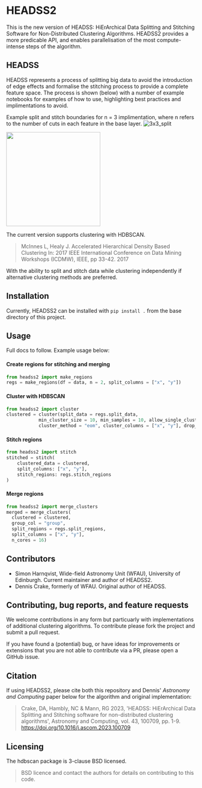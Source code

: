 # HEADSS2
This is the new version of HEADSS: HiErArchical Data Splitting and Stitching Software for Non-Distributed Clustering Algorithms. HEADSS2 provides a more predicable API, and enables parallelisation of the most compute-intense steps of the algorithm.

## HEADSS

HEADSS represents a process of splitting big data to avoid the introduction of edge effects and formalise the stitching process to provide a complete feature space. The process is shown (below) with a number of example notebooks for examples of how to use, highlighting best practices and implimentations to avoid.

Example split and stitch boundaries for n = 3 implimentation, where n refers to the number of cuts in each feature in the base layer.
![3x3_split](https://user-images.githubusercontent.com/84581147/170474116-5f718b98-618d-4d61-a95c-c1c7a8012f57.png)
<!-- ![3x3_stitch](https://user-images.githubusercontent.com/84581147/170474111-fe226e70-14d4-4408-b4f0-61451f06b48a.png) -->
<img src="https://user-images.githubusercontent.com/84581147/170474111-fe226e70-14d4-4408-b4f0-61451f06b48a.png" width="250" height="250">

The current version supports clustering with HDBSCAN.
> McInnes L, Healy J. Accelerated Hierarchical Density Based Clustering In: 2017 IEEE International Conference on Data Mining Workshops (ICDMW), IEEE, pp 33-42. 2017

With the ability to split and stitch data while clustering independently if alternative clustering methods are preferred.

## Installation
Currently, HEADSS2 can be installed with `pip install .` from the base directory of this project.

## Usage
Full docs to follow. Example usage below:

#### Create regions for stitching and merging
```python
from headss2 import make_regions
regs = make_regions(df = data, n = 2, split_columns = ["x", "y"])
```

#### Cluster with HDBSCAN
```python
from headss2 import cluster
clustered = cluster(split_data = regs.split_data, 
            min_cluster_size = 10, min_samples = 10, allow_single_cluster = False, 
            cluster_method = "eom", cluster_columns = ["x", "y"], drop_ungrouped = True)
```

#### Stitch regions
```python
from headss2 import stitch
stitched = stitch(
    clustered_data = clustered,
    split_columns: ["x", "y"],
    stitch_regions: regs.stitch_regions
)
```

#### Merge regions
```python
from headss2 import merge_clusters
merged = merge_clusters(
  clustered = clustered,
  group_col = "group",
  split_regions = regs.split_regions,
  split_columns = ["x", "y"],
  n_cores = 16)
```

## Contributors
* Simon Harnqvist, Wide-field Astronomy Unit (WFAU), University of Edinburgh. Current maintainer and author of HEADSS2.
* Dennis Crake, formerly of WFAU. Original author of HEADSS.

## Contributing, bug reports, and feature requests

We welcome contributions in any form but particuarly with implementations of additional clustering algorithms. To contribute please fork the project and submit a pull request.

If you have found a (potential) bug, or have ideas for improvements or extensions that you are not able to contribute via a PR, please open a GitHub issue.

## Citation
If using HEADSS2, please cite both this repository and Dennis' <i>Astronomy and Computing</i> paper below for the algorithm and original implementation:
> Crake, DA, Hambly, NC & Mann, RG 2023, 'HEADSS: HiErArchical Data Splitting and Stitching software for
> non-distributed clustering algorithms', Astronomy and Computing, vol. 43, 100709, pp. 1-9.
> https://doi.org/10.1016/j.ascom.2023.100709

## Licensing

The hdbscan package is 3-clause BSD licensed.

>  BSD licence and contact the authors for details on contributing to this code.
